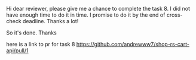 Hi dear reviewer, please give me a chance to complete the task 8. 
I did not have enough time to do it in time. I promise to do it by the end of cross-check deadline. Thanks a lot!

So it's done. Thanks

here is a link to pr for task 8
https://github.com/andrewww7/shop-rs-cart-api/pull/1
